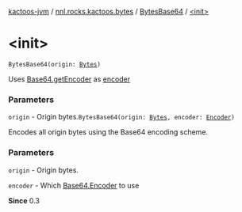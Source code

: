[kactoos-jvm](../../index.md) / [nnl.rocks.kactoos.bytes](../index.md) / [BytesBase64](index.md) / [&lt;init&gt;](./-init-.md)

# &lt;init&gt;

`BytesBase64(origin: `[`Bytes`](../../nnl.rocks.kactoos/-bytes/index.md)`)`

Uses [Base64.getEncoder](http://docs.oracle.com/javase/8/docs/api/java/util/Base64.html#getEncoder()) as [encoder](#)

### Parameters

`origin` - Origin bytes.`BytesBase64(origin: `[`Bytes`](../../nnl.rocks.kactoos/-bytes/index.md)`, encoder: `[`Encoder`](http://docs.oracle.com/javase/8/docs/api/java/util/Base64/Encoder.html)`)`

Encodes all origin bytes using the Base64 encoding scheme.

### Parameters

`origin` - Origin bytes.

`encoder` - Which [Base64.Encoder](http://docs.oracle.com/javase/8/docs/api/java/util/Base64/Encoder.html) to use

**Since**
0.3

